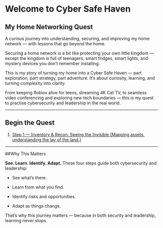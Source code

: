 # Welcome to Cyber Safe Haven
## My Home Networking Quest

A curious journey into understanding, securing, and improving my home network — with lessons that go beyond the home.

Securing a home network is a bit like protecting your own little kingdom — except the kingdom is full of teenagers, smart fridges, smart lights, and mystery devices you don’t remember installing.

This is my story of turning my home into a Cyber Safe Haven — part exploration, part strategy, part adventure. It’s about curiosity, learning, and turning complexity into clarity.

From keeping Roblox alive for teens, streaming 4K Cat TV, to seamless video conferencing and exploring new tech boundaries — this is my quest to practise cybersecurity and leadership in the real world.

---

## Begin the Quest

1. [Step 1 — Inventory & Recon: Seeing the Invisible
 (Mapping assets, understanding the lay of the land.)](chapters/01-charting-the-unknown.md)

---

##Why This Matters

**See. Learn. Identify. Adapt.**
These four steps guide both cybersecurity and leadership:

- See what’s there.

- Learn from what you find.

- Identify risks and opportunities.

- Adapt as things change.

That’s why this journey matters — because in both security and leadership, learning never stops.
